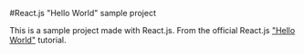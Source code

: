 #React.js "Hello World" sample project

This is a sample project made with React.js. From the official React.js ["Hello World"](https://facebook.github.io/react/docs/hello-world.html) tutorial.